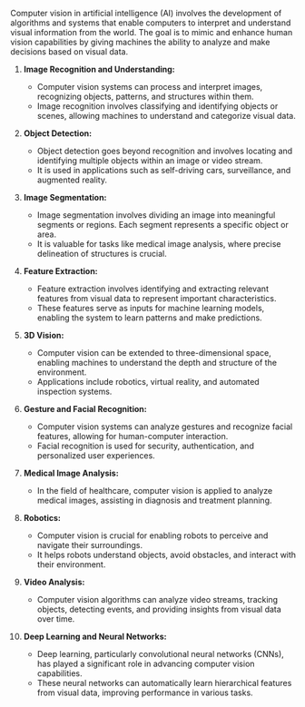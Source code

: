 Computer vision in artificial intelligence (AI) involves the development of algorithms and systems that enable computers to interpret and understand visual information from the world. The goal is to mimic and enhance human vision capabilities by giving machines the ability to analyze and make decisions based on visual data.
  
1. **Image Recognition and Understanding:**
   - Computer vision systems can process and interpret images, recognizing objects, patterns, and structures within them.
   - Image recognition involves classifying and identifying objects or scenes, allowing machines to understand and categorize visual data.
  
2. **Object Detection:**
   - Object detection goes beyond recognition and involves locating and identifying multiple objects within an image or video stream.
   - It is used in applications such as self-driving cars, surveillance, and augmented reality.

3. **Image Segmentation:**  
   - Image segmentation involves dividing an image into meaningful segments or regions. Each segment represents a specific object or area.
   - It is valuable for tasks like medical image analysis, where precise delineation of structures is crucial.

4. **Feature Extraction:**
   - Feature extraction involves identifying and extracting relevant features from visual data to represent important characteristics.
   - These features serve as inputs for machine learning models, enabling the system to learn patterns and make predictions.

5. **3D Vision:**
   - Computer vision can be extended to three-dimensional space, enabling machines to understand the depth and structure of the environment.
   - Applications include robotics, virtual reality, and automated inspection systems.

6. **Gesture and Facial Recognition:**
   - Computer vision systems can analyze gestures and recognize facial features, allowing for human-computer interaction.
   - Facial recognition is used for security, authentication, and personalized user experiences.

7. **Medical Image Analysis:**
   - In the field of healthcare, computer vision is applied to analyze medical images, assisting in diagnosis and treatment planning.

8. **Robotics:**
   - Computer vision is crucial for enabling robots to perceive and navigate their surroundings.
   - It helps robots understand objects, avoid obstacles, and interact with their environment.

9. **Video Analysis:**
   - Computer vision algorithms can analyze video streams, tracking objects, detecting events, and providing insights from visual data over time.

10. **Deep Learning and Neural Networks:**
    - Deep learning, particularly convolutional neural networks (CNNs), has played a significant role in advancing computer vision capabilities.
    - These neural networks can automatically learn hierarchical features from visual data, improving performance in various tasks.
